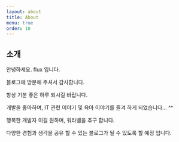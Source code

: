 ```yaml
---
layout: about
title: About
menu: true
order: 10
---
```


## 소개

안녕하세요. flux 입니다. 

블로그에 방문해 주셔서 감사합니다.

항상 기분 좋은 하루 되시길 바랍니다.

개발을 좋아하며, IT 관련 이야기 및 육아 이야기를 즐겨 하게 되었습니다... ^^

행복한 개발자 이길 원하며, 워라밸을 추구 합니다.

다양한 경험과 생각을 공유 할 수 있는 블로그가 될 수 있도록 할 예정 입니다.

